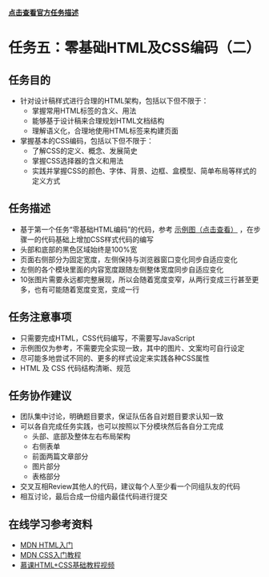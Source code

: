 [**点击查看官方任务描述**](http://ife.baidu.com/task/detail?taskId=5)

# 任务五：零基础HTML及CSS编码（二）

## 任务目的

 + 针对设计稿样式进行合理的HTML架构，包括以下但不限于：
   - 掌握常用HTML标签的含义、用法
   - 能够基于设计稿来合理规划HTML文档结构
   - 理解语义化，合理地使用HTML标签来构建页面
 + 掌握基本的CSS编码，包括以下但不限于：
   - 了解CSS的定义、概念、发展简史
   - 掌握CSS选择器的含义和用法
   - 实践并掌握CSS的颜色、字体、背景、边框、盒模型、简单布局等样式的定义方式

## 任务描述

 - 基于第一个任务“零基础HTML编码”的代码，参考 [示例图（点击查看）](http://7xrp04.com1.z0.glb.clouddn.com/task_1_5_1.jpg) ，在步骤一的代码基础上增加CSS样式代码的编写
 - 头部和底部的黑色区域始终是100%宽
 - 页面右侧部分为固定宽度，左侧保持与浏览器窗口变化同步自适应变化
 - 左侧的各个模块里面的内容宽度跟随左侧整体宽度同步自适应变化
 - 10张图片需要永远都完整展现，所以会随着宽度变窄，从两行变成三行甚至更多，也有可能随着宽度变宽，变成一行

## 任务注意事项

 - 只需要完成HTML，CSS代码编写，不需要写JavaScript
 - 示例图仅为参考，不需要完全实现一致，其中的图片、文案均可自行设定
 - 尽可能多地尝试不同的、更多的样式设定来实践各种CSS属性
 - HTML 及 CSS 代码结构清晰、规范

## 任务协作建议

 + 团队集中讨论，明确题目要求，保证队伍各自对题目要求认知一致
 + 可以各自完成任务实践，也可以按照以下分模块然后各自分工完成
   - 头部、底部及整体左右布局架构
   - 右侧表单
   - 前面两篇文章部分
   - 图片部分
   - 表格部分
 + 交叉互相Review其他人的代码，建议每个人至少看一个同组队友的代码
 + 相互讨论，最后合成一份组内最佳代码进行提交

## 在线学习参考资料

 - [MDN HTML入门](https://developer.mozilla.org/zh-CN/docs/Web/Guide/HTML/Introduction)
 - [MDN CSS入门教程](https://developer.mozilla.org/zh-CN/docs/Web/Guide/CSS/Getting_started)
 - [慕课HTML+CSS基础教程视频](http://www.imooc.com/learn/9)